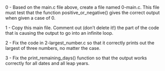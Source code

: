 0 - Based on the main.c file above, create a file named 0-main.c. This file must test that the function positive_or_negative() gives the correct output when given a case of 0.

1 - Copy this main file. Comment out (don’t delete it!) the part of the code that is causing the output to go into an infinite loop.

2 - Fix the code in 2-largest_number.c so that it correctly prints out the largest of three numbers, no matter the case.

3 - Fix the print_remaining_days() function so that the output works correctly for all dates and all leap years.



